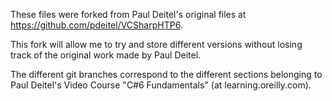 These files were forked from Paul Deitel's original files at https://github.com/pdeitel/VCSharpHTP6.

This fork will allow me to try and store different versions without losing track of the original work made by Paul Deitel.

The different git branches correspond to the different sections belonging to Paul Deitel's Video Course "C#6 Fundamentals" (at learning.oreilly.com).